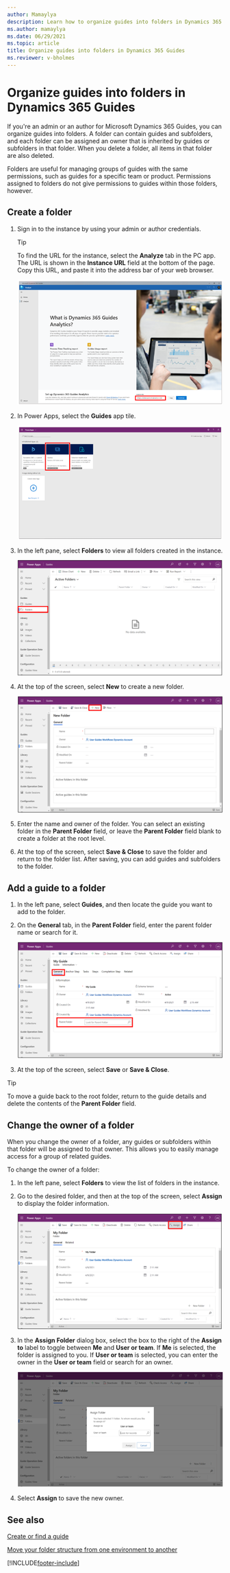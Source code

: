 ```yaml
---
author: Mamaylya
description: Learn how to organize guides into folders in Dynamics 365 Guides
ms.author: mamaylya
ms.date: 06/29/2021
ms.topic: article
title: Organize guides into folders in Dynamics 365 Guides
ms.reviewer: v-bholmes
---
```


# Organize guides into folders in Dynamics 365 Guides

If you're an admin or an author for Microsoft Dynamics 365 Guides, you can organize guides into folders. A folder can contain guides and subfolders, and each folder can be assigned an owner that is inherited by guides or subfolders in that folder. When you delete a folder, all items in that folder are also deleted. 

Folders are useful for managing groups of guides with the same permissions, such as guides for a specific team or product. Permissions assigned to folders do not give permissions to guides within those folders, however. 

## Create a folder

1. Sign in to the instance by using your admin or author credentials.

    > [!TIP]
    > To find the URL for the instance, select the **Analyze** tab in the PC app. The URL is shown in the **Instance URL** field at the bottom of the page. Copy this URL, and paste it into the address bar of your web browser.
    >
    > ![Instance URL field](media/instance-url.PNG "Instance URL field")

2. In Power Apps, select the **Guides** app tile.

    ![Guides app tile](media/guides-app-tile.PNG "Guides app tile")
    
3.	In the left pane, select **Folders** to view all folders created in the instance.

    ![Folders command highlighted in left pane](media/folders-command.PNG "Folders command highlighted in left pane")

4.	At the top of the screen, select **New** to create a new folder.

    ![New command highlighted at top of Power Apps screen](media/folders-new.PNG "New command highlighted at top of Power Apps screen") 

5.	Enter the name and owner of the folder. You can select an existing folder in the **Parent Folder** field, or leave the **Parent Folder** field blank to create a folder at the root level.

6.	At the top of the screen, select **Save & Close** to save the folder and return to the folder list. After saving, you can add guides and subfolders to the folder.

## Add a guide to a folder

1.	In the left pane, select **Guides**, and then locate the guide you want to add to the folder.    

2.	On the **General** tab, in the **Parent Folder** field, enter the parent folder name or search for it.

    ![General tab and Parent Folder field highlighted](media/folders-general-tab.PNG "General tab and Parent Folder field highlighted")

3.	At the top of the screen, select **Save** or **Save & Close**.

> [!TIP]
> To move a guide back to the root folder, return to the guide details and delete the contents of the **Parent Folder** field.

## Change the owner of a folder

When you change the owner of a folder, any guides or subfolders within that folder will be assigned to that owner. This allows you to easily manage access for a group of related guides.

To change the owner of a folder:

1.	In the left pane, select **Folders** to view the list of folders in the instance.

2.	Go to the desired folder, and then at the top of the screen, select **Assign** to display the folder information.

    ![Assign command highlighted at top of screen](media/folders-assign.PNG "Assign command highlighted at top of screen")

3.	In the **Assign Folder** dialog box, select the box to the right of the **Assign to** label to toggle between **Me** and **User or team**. If **Me** is selected, the folder is assigned to you. If **User or team** is selected, you can enter the owner in the **User or team** field or search for an owner.

    ![Assign Folder dialog box](media/folders-assign-to.PNG "Assign Folder dialog box")

4.	Select **Assign** to save the new owner. 

## See also

[Create or find a guide](create-guide.md)

[Move your folder structure from one environment to another](admin-export-import-folders.md)

[!INCLUDE[footer-include](../includes/footer-banner.md)]
